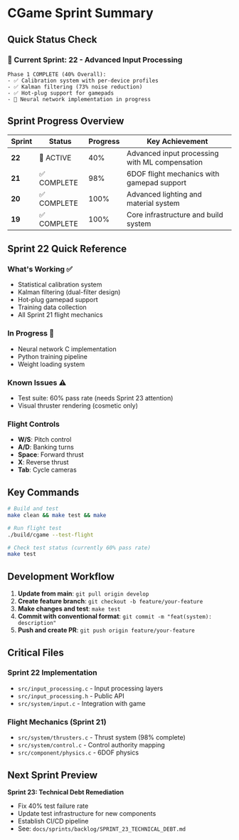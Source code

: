 # CGame Sprint Summary

## Quick Status Check

### 🚀 Current Sprint: 22 - Advanced Input Processing
```
Phase 1 COMPLETE (40% Overall):
- ✅ Calibration system with per-device profiles
- ✅ Kalman filtering (73% noise reduction)
- ✅ Hot-plug support for gamepads
- 🚀 Neural network implementation in progress
```

## Sprint Progress Overview

| Sprint | Status | Progress | Key Achievement |
|--------|--------|----------|-----------------|
| **22** | 🚀 ACTIVE | 40% | Advanced input processing with ML compensation |
| **21** | ✅ COMPLETE | 98% | 6DOF flight mechanics with gamepad support |
| **20** | ✅ COMPLETE | 100% | Advanced lighting and material system |
| **19** | ✅ COMPLETE | 100% | Core infrastructure and build system |

## Sprint 22 Quick Reference

### What's Working ✅
- Statistical calibration system
- Kalman filtering (dual-filter design)
- Hot-plug gamepad support
- Training data collection
- All Sprint 21 flight mechanics

### In Progress 🚀
- Neural network C implementation
- Python training pipeline
- Weight loading system

### Known Issues ⚠️
- Test suite: 60% pass rate (needs Sprint 23 attention)
- Visual thruster rendering (cosmetic only)

### Flight Controls
- **W/S**: Pitch control
- **A/D**: Banking turns
- **Space**: Forward thrust
- **X**: Reverse thrust
- **Tab**: Cycle cameras

## Key Commands

```bash
# Build and test
make clean && make test && make

# Run flight test
./build/cgame --test-flight

# Check test status (currently 60% pass rate)
make test
```

## Development Workflow

1. **Update from main**: `git pull origin develop`
2. **Create feature branch**: `git checkout -b feature/your-feature`
3. **Make changes and test**: `make test`
4. **Commit with conventional format**: `git commit -m "feat(system): description"`
5. **Push and create PR**: `git push origin feature/your-feature`

## Critical Files

### Sprint 22 Implementation
- `src/input_processing.c` - Input processing layers
- `src/input_processing.h` - Public API
- `src/system/input.c` - Integration with game

### Flight Mechanics (Sprint 21)
- `src/system/thrusters.c` - Thrust system (98% complete)
- `src/system/control.c` - Control authority mapping
- `src/component/physics.c` - 6DOF physics

## Next Sprint Preview

**Sprint 23: Technical Debt Remediation**
- Fix 40% test failure rate
- Update test infrastructure for new components
- Establish CI/CD pipeline
- See: `docs/sprints/backlog/SPRINT_23_TECHNICAL_DEBT.md`